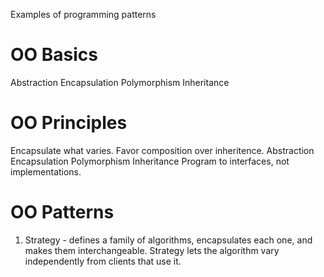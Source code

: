 Examples of programming patterns

# OO Basics
Abstraction
Encapsulation
Polymorphism
Inheritance

# OO Principles
Encapsulate what varies.
Favor composition over inheritence.
Abstraction Encapsulation Polymorphism Inheritance
Program to interfaces, not implementations.

# OO Patterns
1. Strategy - defines a family of algorithms, encapsulates each one, and makes them interchangeable. Strategy lets the algorithm vary independently from clients that use it.